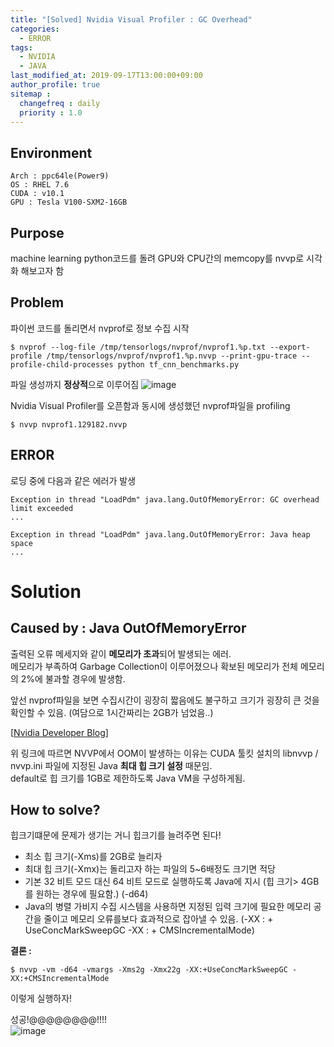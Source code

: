```yaml
---
title: "[Solved] Nvidia Visual Profiler : GC Overhead"
categories: 
  - ERROR
tags:
  - NVIDIA
  - JAVA
last_modified_at: 2019-09-17T13:00:00+09:00
author_profile: true
sitemap :
  changefreq : daily
  priority : 1.0
---
```



## Environment
`Arch : ppc64le(Power9)`   
`OS : RHEL 7.6`   
`CUDA : v10.1`   
`GPU : Tesla V100-SXM2-16GB`

## Purpose
machine learning python코드를 돌려 GPU와 CPU간의 memcopy를 nvvp로 시각화 해보고자 함

## Problem
파이썬 코드를 돌리면서 nvprof로 정보 수집 시작
~~~
$ nvprof --log-file /tmp/tensorlogs/nvprof/nvprof1.%p.txt --export-profile /tmp/tensorlogs/nvprof/nvprof1.%p.nvvp --print-gpu-trace --profile-child-processes python tf_cnn_benchmarks.py
~~~

파일 생성까지 **정상적**으로 이루어짐
![image](https://user-images.githubusercontent.com/15958325/65101799-2828d600-da04-11e9-8904-8e183576dfaf.png)

Nvidia Visual Profiler를 오픈함과 동시에 생성했던 nvprof파일을 profiling  
~~~
$ nvvp nvprof1.129182.nvvp
~~~   

## ERROR
로딩 중에 다음과 같은 에러가 발생  
~~~
Exception in thread "LoadPdm" java.lang.OutOfMemoryError: GC overhead limit exceeded
...

Exception in thread "LoadPdm" java.lang.OutOfMemoryError: Java heap space
...
~~~

# Solution

## Caused by : Java OutOfMemoryError
출력된 오류 메세지와 같이 **메모리가 초과**되어 발생되는 에러.  
메모리가 부족하여 Garbage Collection이 이루어졌으나 확보된 메모리가 전체 메모리의 2%에 불과할 경우에 발생함.  

앞선 nvprof파일을 보면 수집시간이 굉장히 짧음에도 불구하고 크기가 굉장히 큰 것을 확인할 수 있음. (여담으로 1시간짜리는 2GB가 넘었음..)  

[[Nvidia Developer Blog](https://devblogs.nvidia.com/cuda-pro-tip-improve-nvvp-loading-large-profiles/)]  

위 링크에 따르면 NVVP에서 OOM이 발생하는 이유는 CUDA 툴킷 설치의 libnvvp / nvvp.ini 파일에 지정된 Java **최대 힙 크기 설정** 때문임.   
default로 힙 크기를 1GB로 제한하도록 Java VM을 구성하게됨.  


## How to solve?
힙크기떄문에 문제가 생기는 거니 힙크기를 늘려주면 된다!  

- 최소 힙 크기(-Xms)를 2GB로 늘리자 
- 최대 힙 크기(-Xmx)는 돌리고자 하는 파일의 5~6배정도 크기면 적당
- 기본 32 비트 모드 대신 64 비트 모드로 실행하도록 Java에 지시 (힙 크기> 4GB를 원하는 경우에 필요함.) (-d64)
- Java의 병렬 가비지 수집 시스템을 사용하면 지정된 입력 크기에 필요한 메모리 공간을 줄이고 메모리 오류를보다 효과적으로 잡아낼 수 있음. (-XX : + UseConcMarkSweepGC -XX : + CMSIncrementalMode)  

**결론 :**  
~~~
$ nvvp -vm -d64 -vmargs -Xms2g -Xmx22g -XX:+UseConcMarkSweepGC -XX:+CMSIncrementalMode
~~~  
이렇게 실행하자!  

성공!@@@@@@@@!!!!  
![image](https://user-images.githubusercontent.com/15958325/65113946-00476b80-da20-11e9-9119-cada0e5c1396.png)
